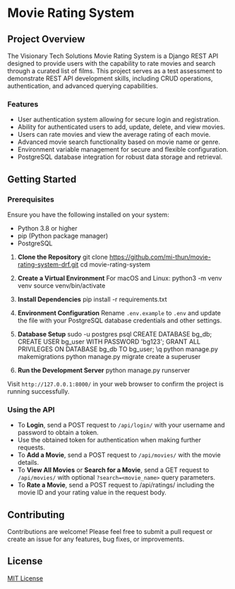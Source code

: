# Movie Rating System

## Project Overview

The Visionary Tech Solutions Movie Rating System is a Django REST API designed to provide users with the capability to rate movies and search through a curated list of films. This project serves as a test assessment to demonstrate REST API development skills, including CRUD operations, authentication, and advanced querying capabilities.

### Features

- User authentication system allowing for secure login and registration.
- Ability for authenticated users to add, update, delete, and view movies.
- Users can rate movies and view the average rating of each movie.
- Advanced movie search functionality based on movie name or genre.
- Environment variable management for secure and flexible configuration.
- PostgreSQL database integration for robust data storage and retrieval.

## Getting Started

### Prerequisites

Ensure you have the following installed on your system:

- Python 3.8 or higher
- pip (Python package manager)
- PostgreSQL

1. **Clone the Repository**
   git clone https://github.com/mi-thun/movie-rating-system-drf.git
   cd movie-rating-system

2. **Create a Virtual Environment**
   For macOS and Linux:
   python3 -m venv venv
   source venv/bin/activate

3. **Install Dependencies**
   pip install -r requirements.txt

4. **Environment Configuration**
   Rename `.env.example` to `.env` and update the file with your PostgreSQL database credentials and other settings.

5. **Database Setup**
   sudo -u postgres psql
   CREATE DATABASE bg_db;
   CREATE USER bg_user WITH PASSWORD 'bg123';
   GRANT ALL PRIVILEGES ON DATABASE bg_db TO bg_user;
   \q
   python manage.py makemigrations
   python manage.py migrate
   create a superuser

6. **Run the Development Server**
   python manage.py runserver

Visit `http://127.0.0.1:8000/` in your web browser to confirm the project is running successfully.

### Using the API

- To **Login**, send a POST request to `/api/login/` with your username and password to obtain a token.
- Use the obtained token for authentication when making further requests.
- To **Add a Movie**, send a POST request to `/api/movies/` with the movie details.
- To **View All Movies** or **Search for a Movie**, send a GET request to `/api/movies/` with optional `?search=<movie_name>` query parameters.
- To **Rate a Movie**, send a POST request to /api/ratings/ including the movie ID and your rating value in the request body.

## Contributing

Contributions are welcome! Please feel free to submit a pull request or create an issue for any features, bug fixes, or improvements.

## License

[MIT License](LICENSE.md)
